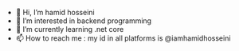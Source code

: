 - 👋 Hi, I’m hamid hosseini
- 👀 I’m interested in backend programming
- 🌱 I’m currently learning .net core
- 📫 How to reach me : my id in all platforms is @iamhamidhosseini

<!---
iamhamidhosseini/iamhamidhosseini is a ✨ special ✨ repository because its `README.md` (this file) appears on your GitHub profile.
You can click the Preview link to take a look at your changes.
--->
